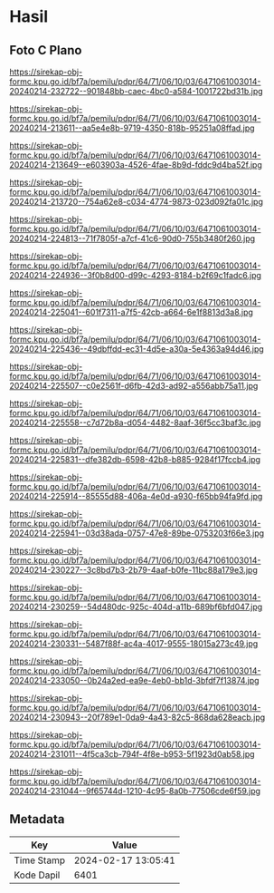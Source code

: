 # Hasil

## Foto C Plano

https://sirekap-obj-formc.kpu.go.id/bf7a/pemilu/pdpr/64/71/06/10/03/6471061003014-20240214-232722--901848bb-caec-4bc0-a584-1001722bd31b.jpg

https://sirekap-obj-formc.kpu.go.id/bf7a/pemilu/pdpr/64/71/06/10/03/6471061003014-20240214-213611--aa5e4e8b-9719-4350-818b-95251a08ffad.jpg

https://sirekap-obj-formc.kpu.go.id/bf7a/pemilu/pdpr/64/71/06/10/03/6471061003014-20240214-213649--e603903a-4526-4fae-8b9d-fddc9d4ba52f.jpg

https://sirekap-obj-formc.kpu.go.id/bf7a/pemilu/pdpr/64/71/06/10/03/6471061003014-20240214-213720--754a62e8-c034-4774-9873-023d092fa01c.jpg

https://sirekap-obj-formc.kpu.go.id/bf7a/pemilu/pdpr/64/71/06/10/03/6471061003014-20240214-224813--71f7805f-a7cf-41c6-90d0-755b3480f260.jpg

https://sirekap-obj-formc.kpu.go.id/bf7a/pemilu/pdpr/64/71/06/10/03/6471061003014-20240214-224936--3f0b8d00-d99c-4293-8184-b2f69c1fadc6.jpg

https://sirekap-obj-formc.kpu.go.id/bf7a/pemilu/pdpr/64/71/06/10/03/6471061003014-20240214-225041--601f7311-a7f5-42cb-a664-6e1f8813d3a8.jpg

https://sirekap-obj-formc.kpu.go.id/bf7a/pemilu/pdpr/64/71/06/10/03/6471061003014-20240214-225436--49dbffdd-ec31-4d5e-a30a-5e4363a94d46.jpg

https://sirekap-obj-formc.kpu.go.id/bf7a/pemilu/pdpr/64/71/06/10/03/6471061003014-20240214-225507--c0e2561f-d6fb-42d3-ad92-a556abb75a11.jpg

https://sirekap-obj-formc.kpu.go.id/bf7a/pemilu/pdpr/64/71/06/10/03/6471061003014-20240214-225558--c7d72b8a-d054-4482-8aaf-36f5cc3baf3c.jpg

https://sirekap-obj-formc.kpu.go.id/bf7a/pemilu/pdpr/64/71/06/10/03/6471061003014-20240214-225831--dfe382db-6598-42b8-b885-9284f17fccb4.jpg

https://sirekap-obj-formc.kpu.go.id/bf7a/pemilu/pdpr/64/71/06/10/03/6471061003014-20240214-225914--85555d88-406a-4e0d-a930-f65bb94fa9fd.jpg

https://sirekap-obj-formc.kpu.go.id/bf7a/pemilu/pdpr/64/71/06/10/03/6471061003014-20240214-225941--03d38ada-0757-47e8-89be-0753203f66e3.jpg

https://sirekap-obj-formc.kpu.go.id/bf7a/pemilu/pdpr/64/71/06/10/03/6471061003014-20240214-230227--3c8bd7b3-2b79-4aaf-b0fe-11bc88a179e3.jpg

https://sirekap-obj-formc.kpu.go.id/bf7a/pemilu/pdpr/64/71/06/10/03/6471061003014-20240214-230259--54d480dc-925c-404d-a11b-689bf6bfd047.jpg

https://sirekap-obj-formc.kpu.go.id/bf7a/pemilu/pdpr/64/71/06/10/03/6471061003014-20240214-230331--5487f88f-ac4a-4017-9555-18015a273c49.jpg

https://sirekap-obj-formc.kpu.go.id/bf7a/pemilu/pdpr/64/71/06/10/03/6471061003014-20240214-233050--0b24a2ed-ea9e-4eb0-bb1d-3bfdf7f13874.jpg

https://sirekap-obj-formc.kpu.go.id/bf7a/pemilu/pdpr/64/71/06/10/03/6471061003014-20240214-230943--20f789e1-0da9-4a43-82c5-868da628eacb.jpg

https://sirekap-obj-formc.kpu.go.id/bf7a/pemilu/pdpr/64/71/06/10/03/6471061003014-20240214-231011--4f5ca3cb-794f-4f8e-b953-5f1923d0ab58.jpg

https://sirekap-obj-formc.kpu.go.id/bf7a/pemilu/pdpr/64/71/06/10/03/6471061003014-20240214-231044--9f65744d-1210-4c95-8a0b-77506cde6f59.jpg


## Metadata

| Key        | Value               |
| ---------- | ------------------- |
| Time Stamp | 2024-02-17 13:05:41 |
| Kode Dapil | 6401                |



